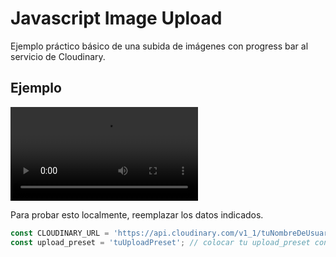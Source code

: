 # Javascript Image Upload
Ejemplo práctico básico de una subida de imágenes con progress bar al servicio de Cloudinary.

## Ejemplo
<video src="public/example.mp4"></video>

Para probar esto localmente, reemplazar los datos indicados.
```javascript
const CLOUDINARY_URL = 'https://api.cloudinary.com/v1_1/tuNombreDeUsuario/image/upload'; // colocar en la url de la api tu username de Cloudinary
const upload_preset = 'tuUploadPreset'; // colocar tu upload_preset configurado de Cloudinary
```
